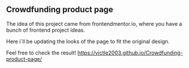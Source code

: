 ## Crowdfunding product page

The idea of this project came from frontendmentor.io, where you have a bunch of frontend project ideas. 

Here i´ll be updating the looks of the page to fit the original design.

Feel free to check the result! https://victle2003.github.io/Crowdfunding-product-page/